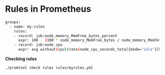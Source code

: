 # Rules in Prometheus

```bash
groups:
  - name: my-rules
    rules:
    - record: job:node_memory_MemFree_bytes_percent
      expr: 100 - (100 * node_memory_MemFree_bytes / node_memory_MemTotal_bytes)
    - record: job:node_cpu
      expr: avg without(cpu)(rate(node_cpu_seconds_total{mode="idle"}[5m]))
```

**Checking rules**

```shell
./promtool check rules rules/myrules.yml
```
